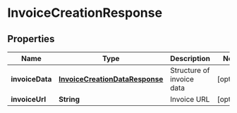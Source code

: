 
# InvoiceCreationResponse

## Properties
Name | Type | Description | Notes
------------ | ------------- | ------------- | -------------
**invoiceData** | [**InvoiceCreationDataResponse**](InvoiceCreationDataResponse.md) | Structure of invoice data |  [optional]
**invoiceUrl** | **String** | Invoice URL |  [optional]



